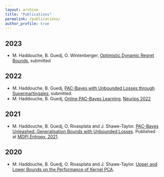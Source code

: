 ```yaml
---
layout: archive
title: "Publications"
permalink: /publications/
author_profile: true
---
```


## 2023

* M. Haddouche, B. Guedj, O. Wintenberger, [Optimistic Dynamic Regret Bounds](https://arxiv.org/abs/2301.07530), submitted

## 2022
* M. Haddouche, B. Guedj, [PAC-Bayes with Unbounded Losses through Supermartingales](https://arxiv.org/abs/2210.00928), submitted.
* M. Haddouche, B. Guedj, [Online PAC-Bayes Learning](https://proceedings.neurips.cc/paper_files/paper/2022/hash/a4d991d581accd2955a1e1928f4e6965-Abstract-Conference.html), [Neurips 2022](https://nips.cc/)

## 2021
* M. Haddouche, B. Guedj, O. Rivasplata and J. Shawe-Taylor. [PAC-Bayes Unleashed: Generalisation Bounds with Unbounded Losses](https://www.mdpi.com/1099-4300/23/10/1330). Published at [MDPI,Entropy, 2021](https://www.mdpi.com/journal/entropy). 

## 2020
* M. Haddouche, B. Guedj, O. Rivasplata and J. Shawe-Taylor. [Upper and Lower Bounds on the Performance of Kernel PCA](https://arxiv.org/abs/2012.10369).
